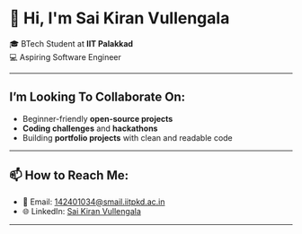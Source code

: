 # 👋 Hi, I'm Sai Kiran Vullengala

🎓 BTech Student at **IIT Palakkad**  
💻 Aspiring Software Engineer

---


##  I’m Looking To Collaborate On:
- Beginner-friendly **open-source projects**  
- **Coding challenges** and **hackathons**  
- Building **portfolio projects** with clean and readable code

---

## 📫 How to Reach Me:
- 📧 Email: [142401034@smail.iitpkd.ac.in](mailto:142401034@smail.iitpkd.ac.in)  
- 🌐 LinkedIn: [Sai Kiran Vullengala](https://www.linkedin.com/in/sai-kiran-vullengala-20a407330/)

---


<!---
kiran-8287/kiran-8287 is a ✨ special ✨ repository because its `README.md` (this file) appears on your GitHub profile.
You can click the Preview link to take a look at your changes.
--->
